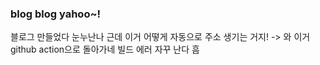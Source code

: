 ### blog blog yahoo~!

블로그 만들었다 눈누난나 
근데 이거 어떻게 자동으로 주소 생기는 거지! -> 와 이거 github action으로 돌아가네 빌드 에러 자꾸 난다 흠